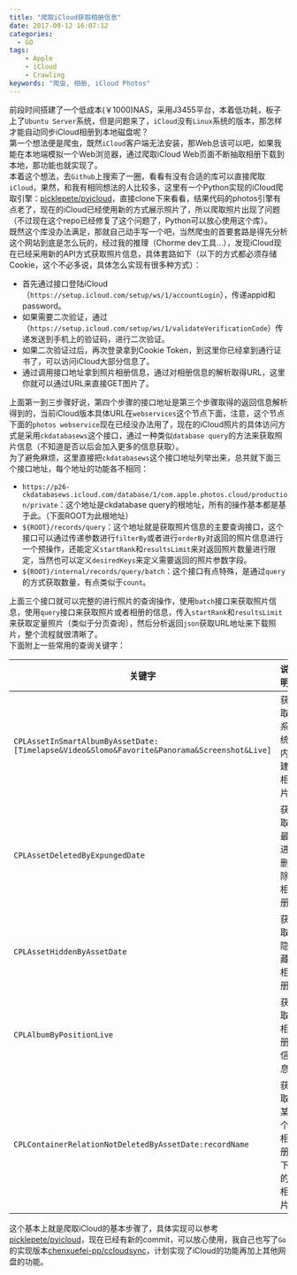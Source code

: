 ```yaml
---
title: "爬取iCloud获取相册信息"
date: 2017-09-12 16:07:12
categories:
  - GO
tags: 
    - Apple
    - iCloud
    - Crawling
keywords: "爬虫, 相册, iCloud Photos"
---
```


前段时间搭建了一个低成本(￥1000)NAS，采用J3455平台，本着低功耗，板子上了`Ubuntu Server`系统，但是问题来了，`iCloud`没有`Linux`系统的版本，那怎样才能自动同步iCloud相册到本地磁盘呢？  
第一个想法便是爬虫，既然`iCloud`客户端无法安装，那Web总该可以吧，如果我能在本地端模拟一个Web浏览器，通过爬取iCloud Web页面不断抽取相册下载到本地，那功能也就实现了。  
本着这个想法，去`Github`上搜索了一圈，看看有没有合适的库可以直接爬取`iCloud`，果然，和我有相同想法的人比较多，这里有一个Python实现的iCloud爬取引擎：[picklepete/pyicloud](https://github.com/picklepete/pyicloud)，直接clone下来看看，结果代码的photos引擎有点老了，现在的iCloud已经使用新的方式展示照片了，所以爬取照片出现了问题（不过现在这个repo已经修复了这个问题了，Python可以放心使用这个库）。  
既然这个库没办法满足，那就自己动手写一个吧，当然爬虫的首要套路是得先分析这个网站到底是怎么玩的，经过我的推理（Chorme dev工具...），发现iCloud现在已经采用新的API方式获取照片信息，具体套路如下（以下的方式都必须存储Cookie，这个不必多说，具体怎么实现有很多种方式）：

- 首先通过接口登陆iCloud（`https://setup.icloud.com/setup/ws/1/accountLogin`），传递appid和password。
- 如果需要二次验证，通过（`https://setup.icloud.com/setup/ws/1/validateVerificationCode`）传递发送到手机上的验证码，进行二次验证。
- 如果二次验证过后，再次登录拿到Cookie Token，到这里你已经拿到通行证书了，可以访问iCloud大部分信息了。
- 通过调用接口地址拿到照片相册信息，通过对相册信息的解析取得URL，这里你就可以通过URL来直接GET图片了。

上面第一到三步骤好说，第四个步骤的接口地址是第三个步骤取得的返回信息解析得到的，当前iCloud版本具体URL在`webservices`这个节点下面，注意，这个节点下面的`photos webservice`现在已经没办法用了，现在的iCloud照片的具体访问方式是采用`ckdatabasews`这个接口，通过一种类似`database query`的方法来获取照片信息（不知道是否以后会加入更多的信息获取）。  
为了避免麻烦，这里直接把`ckdatabasews`这个接口地址列举出来，总共就下面三个接口地址，每个地址的功能各不相同：

- `https://p26-ckdatabasews.icloud.com/database/1/com.apple.photos.cloud/production/private`：这个地址是ckdatabase query的根地址，所有的操作基本都是基于此。（下面ROOT为此根地址）
- `${ROOT}/records/query`：这个地址就是获取照片信息的主要查询接口，这个接口可以通过传递参数进行`filterBy`或者进行`orderBy`对返回的照片信息进行一个预操作，还能定义`startRank`和`resultsLimit`来对返回照片数量进行限定，当然也可以定义`desiredKeys`来定义需要返回的照片参数字段。
- `${ROOT}/internal/records/query/batch`：这个接口有点特殊，是通过`query`的方式获取数量，有点类似于`count`。

上面三个接口就可以完整的进行照片的查询操作，使用`batch`接口来获取照片信息，使用`query`接口来获取照片或者相册的信息，传入`startRank`和`resultsLimit`来获取定量照片（类似于分页查询），然后分析返回`json`获取URL地址来下载照片，整个流程就很清晰了。  
下面附上一些常用的查询关键字：

| 关键字         | 说明         |
| ------------- |:-------------|
| `CPLAssetInSmartAlbumByAssetDate:[Timelapse&Video&Slomo&Favorite&Panorama&Screenshot&Live]`     | 获取系统内建相片 |
| `CPLAssetDeletedByExpungedDate`      | 获取最进删除相册  |
| `CPLAssetHiddenByAssetDate` | 获取隐藏相册 |
| `CPLAlbumByPositionLive` | 获取相册信息 |
| `CPLContainerRelationNotDeletedByAssetDate:recordName` | 获取某个相册下的相片 |

这个基本上就是爬取iCloud的基本步骤了，具体实现可以参考[picklepete/pyicloud](https://github.com/picklepete/pyicloud)，现在已经有新的commit，可以放心使用，我自己也写了`Go`的实现版本[chenxuefei-pp/ccloudsync](https://github.com/chenxuefei-pp/ccloudsync)，计划实现了iCloud的功能再加上其他网盘的功能。